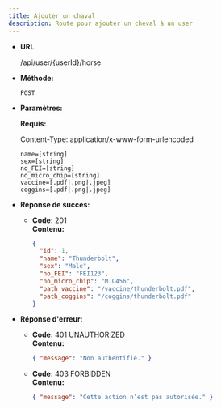 ```yaml
---
title: Ajouter un chaval
description: Route pour ajouter un cheval à un user
---
```


* **URL**

  /api/user/{userId}/horse

* **Méthode:**
  
  `POST`

* **Paramètres:**

  **Requis:**

    Content-Type: application/x-www-form-urlencoded
 
    `name=[string]`<br>
    `sex=[string]`<br>
    `no_FEI=[string]`<br>
    `no_micro_chip=[string]`<br>
    `vaccine=[.pdf|.png|.jpeg]`<br>
    `coggins=[.pdf|.png|.jpeg]`<br>

* **Réponse de succès:**
  
  * **Code:** 201 <br />
    **Contenu:** 
    ```json
    {
      "id": 1,
      "name": "Thunderbolt",
      "sex": "Male",
      "no_FEI": "FEI123",
      "no_micro_chip": "MIC456",
      "path_vaccine": "/vaccine/thunderbolt.pdf",
      "path_coggins": "/coggins/thunderbolt.pdf"
    }
    ```

* **Réponse d'erreur:**

  * **Code:** 401 UNAUTHORIZED <br />
    **Contenu:** 
    ```json
    { "message": "Non authentifié." }
    ```

  * **Code:** 403 FORBIDDEN <br />
    **Contenu:** 
    ```json
    { "message": "Cette action n’est pas autorisée." }
    ```
